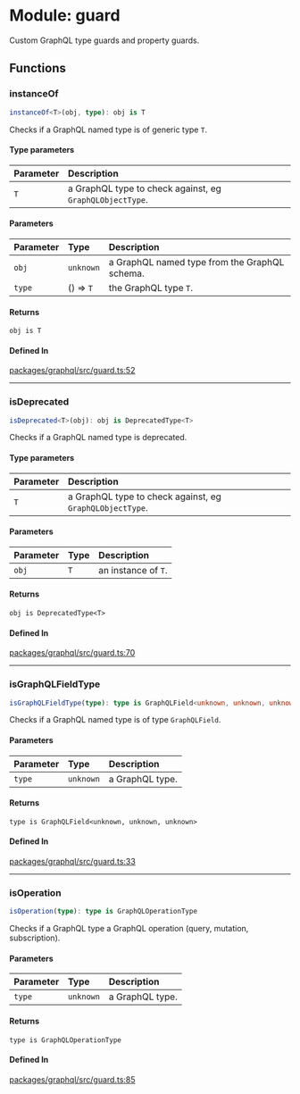 # Module: guard

Custom GraphQL type guards and property guards.

## Functions

### instanceOf

```ts
instanceOf<T>(obj, type): obj is T
```

Checks if a GraphQL named type is of generic type `T`.

#### Type parameters

| Parameter | Description |
| :------ | :------ |
| `T` | a GraphQL type to check against, eg `GraphQLObjectType`. |

#### Parameters

| Parameter | Type | Description |
| :------ | :------ | :------ |
| `obj` | `unknown` | a GraphQL named type from the GraphQL schema. |
| `type` | () => `T` | the GraphQL type `T`. |

#### Returns

`obj is T`

#### Defined In

[packages/graphql/src/guard.ts:52](https://github.com/graphql-markdown/graphql-markdown/blob/main/packages/graphql/src/guard.ts#L52)

***

### isDeprecated

```ts
isDeprecated<T>(obj): obj is DeprecatedType<T>
```

Checks if a GraphQL named type is deprecated.

#### Type parameters

| Parameter | Description |
| :------ | :------ |
| `T` | a GraphQL type to check against, eg `GraphQLObjectType`. |

#### Parameters

| Parameter | Type | Description |
| :------ | :------ | :------ |
| `obj` | `T` | an instance of `T`. |

#### Returns

`obj is DeprecatedType<T>`

#### Defined In

[packages/graphql/src/guard.ts:70](https://github.com/graphql-markdown/graphql-markdown/blob/main/packages/graphql/src/guard.ts#L70)

***

### isGraphQLFieldType

```ts
isGraphQLFieldType(type): type is GraphQLField<unknown, unknown, unknown>
```

Checks if a GraphQL named type is of type `GraphQLField`.

#### Parameters

| Parameter | Type | Description |
| :------ | :------ | :------ |
| `type` | `unknown` | a GraphQL type. |

#### Returns

`type is GraphQLField<unknown, unknown, unknown>`

#### Defined In

[packages/graphql/src/guard.ts:33](https://github.com/graphql-markdown/graphql-markdown/blob/main/packages/graphql/src/guard.ts#L33)

***

### isOperation

```ts
isOperation(type): type is GraphQLOperationType
```

Checks if a GraphQL type a GraphQL operation (query, mutation, subscription).

#### Parameters

| Parameter | Type | Description |
| :------ | :------ | :------ |
| `type` | `unknown` | a GraphQL type. |

#### Returns

`type is GraphQLOperationType`

#### Defined In

[packages/graphql/src/guard.ts:85](https://github.com/graphql-markdown/graphql-markdown/blob/main/packages/graphql/src/guard.ts#L85)
